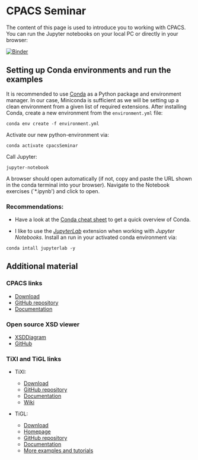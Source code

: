 # CPACS Seminar

The content of this page is used to introduce you to working with CPACS. You can run the Jupyter notebooks on your local PC or directly in your browser:

[![Binder](https://mybinder.org/badge_logo.svg)](https://mybinder.org/v2/gh/DLR-SL/CPACS_Seminar/HEAD)

## Setting up Conda environments and run the examples

It is recommended to use [Conda](https://docs.conda.io) as a Python package and environment manager. In our case, Miniconda is sufficient as we will be setting up a clean environment from a given list of required extensions. After installing Conda, create a new environment from the `environment.yml` file:
```
conda env create -f environment.yml
```

Activate our new python-environment via:
```
conda activate cpacsSeminar
```

Call Jupyter:
```
jupyter-notebook
```

A browser should open automatically (if not, copy and paste the URL shown in the conda terminal into your browser). Navigate to the Notebook exercises (`*.ipynb') and click to open.

### Recommendations:

- Have a look at the [Conda cheat sheet](https://www.google.com/url?sa=t&rct=j&q=&esrc=s&source=web&cd=6&ved=2ahUKEwiritrFk43oAhW0QUEAHTi_CH0QFjAFegQIAhAB&url=https%3A%2F%2Fdocs.conda.io%2Fprojects%2Fconda%2Fen%2F4.6.0%2F_downloads%2F52a95608c49671267e40c689e0bc00ca%2Fconda-cheatsheet.pdf&usg=AOvVaw3uUYEqas7NMuAmCCWAx_yl) to get a quick overview of Conda.

- I like to use the [*JupyterLab*](https://jupyter.org/) extension when working with *Jupyter Notebooks*. Install an run in your activated conda environment via:
```
conda intall jupyterlab -y

```

## Additional material

### CPACS links
  - [Download](https://cpacs.de/pages/download.html)
  - [GitHub repository](https://github.com/DLR-SL/CPACS)
  - [Documentation](https://cpacs.de/pages/documentation.html)

### Open source XSD viewer
- [XSDDiagram](http://regis.cosnier.free.fr/?page=XSDDiagram)
- [GitHub](https://github.com/dgis/xsddiagram)

### TiXI and TiGL links

- TiXI:
  - [Download](https://github.com/DLR-SC/tixi/wiki/Downloads)
  - [GitHub repository](https://github.com/DLR-SC/tixi)
  - [Documentation](http://tixi.sourceforge.net/Doc/index.html)
  - [Wiki](https://github.com/DLR-SC/tixi/wiki)
  
- TiGL:
  - [Download](https://github.com/DLR-SC/tigl/releases)
  - [Homepage](https://dlr-sc.github.io/tigl/)
  - [GitHub repository](https://github.com/DLR-SC/tigl/)
  - [Documentation](https://dlr-sc.github.io/tigl/doc/latest/index.html)
  - [More examples and tutorials](https://github.com/rainman110/tigl-workshop)
